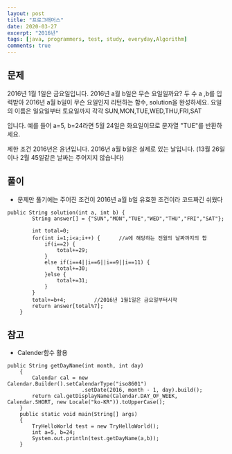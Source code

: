 ```yaml
---
layout: post
title: "프로그래머스"
date: 2020-03-27
excerpt: "2016년"
tags: [java, programmers, test, study, everyday,Algorithm]
comments: true
---
```



## 문제


2016년 1월 1일은 금요일입니다. 2016년 a월 b일은 무슨 요일일까요? 두 수 a ,b를 입력받아 2016년 a월 b일이 무슨 요일인지 리턴하는 함수, solution을 완성하세요. 요일의 이름은 일요일부터 토요일까지 각각 SUN,MON,TUE,WED,THU,FRI,SAT

입니다. 예를 들어 a=5, b=24라면 5월 24일은 화요일이므로 문자열 "TUE"를 반환하세요.

제한 조건
2016년은 윤년입니다.
2016년 a월 b일은 실제로 있는 날입니다. (13월 26일이나 2월 45일같은 날짜는 주어지지 않습니다) 


## 풀이
* 문제만 풀기에는 주어진 조건이 2016년 a월 b일 유효한 조건이라 코드짜긴 쉬웠다


```
public String solution(int a, int b) {
        String answer[] = {"SUN","MON","TUE","WED","THU","FRI","SAT"};
        
        int total=0;
        for(int i=1;i<a;i++) {      //a에 해당하는 전월의 날짜까지의 합
        	if(i==2) {
        		total+=29;
        	}
        	else if(i==4||i==6||i==9||i==11) {
        		total+=30;
        	}else {
        		total+=31;
        	}
        }
        total+=b+4;			//2016년 1월1일은 금요일부터시작
        return answer[total%7];
    }
```


## 참고
* Calender함수 활용


```
public String getDayName(int month, int day)
    {
        Calendar cal = new Calendar.Builder().setCalendarType("iso8601")
                        .setDate(2016, month - 1, day).build();
        return cal.getDisplayName(Calendar.DAY_OF_WEEK, Calendar.SHORT, new Locale("ko-KR")).toUpperCase();
    }
    public static void main(String[] args)
    {
        TryHelloWorld test = new TryHelloWorld();
        int a=5, b=24;
        System.out.println(test.getDayName(a,b));
    }
 ```
 
 
 
